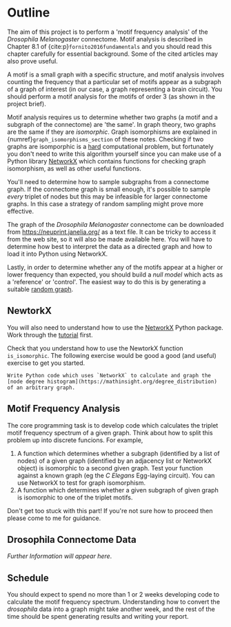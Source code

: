 # Outline

The aim of this project is to perform a 'motif frequency analysis' of the *Drosophila Melanogaster* connectome. Motif analysis is described in Chapter 8.1 of {cite:p}`fornito2016fundamentals` and you should read this chapter carefully for essential background. Some of the cited articles may also prove useful. 

A motif is a small graph with a specific structure, and motif analysis involves counting the frequency that a particular set of motifs appear as a subgraph of a graph of interest (in our case, a graph representing a brain circuit). You should perform a motif analysis for the motifs of order 3 (as shown in the project brief).

Motif analysis requires us to determine whether two graphs (a motif and a subgraph of the connectome) are 'the same'. In graph theory, two graphs are the same if they are *isomorphic*. Graph isomorphisms are explained in {numref}`graph_isomorphisms_section` of these notes. Checking if two graphs are isomporphic is a [hard](https://en.wikipedia.org/wiki/Graph_isomorphism_problem) computational problem, but fortunately you don't need to write this algorithm yourself since you can make use of a Python library [NetworkX](https://networkx.org/) which contains functions for checking graph isomorphism, as well as other useful functions.

You'll need to determine how to sample subgraphs from a connectome graph. If the connectome graph is small enough, it's possible to sample *every* triplet of nodes but this may be infeasible for larger connectome graphs. In this case a strategy of random sampling might prove more effective.

The graph of the *Drosophila Melanogaster* connectome can be downloaded from https://neuprint.janelia.org/ as a text file. It can be tricky to access it from the web site, so it will also be made available here. You will have to determine how best to interpret the data as a directed graph and how to load it into Python using NetworkX.

Lastly, in order to determine whether any of the motifs appear at a higher or lower frequency than expected, you should build a *null model* which acts as a 'reference' or 'control'. The easiest way to do this is by generating a suitable [random graph](https://en.wikipedia.org/wiki/Random_graph).

## NewtorkX

You will also need to understand how to use the [NetworkX](https://networkx.org/) Python package. Work through the [tutorial](https://networkx.org/documentation/stable/tutorial.html) first.

Check that you understand how to use the NewtorkX function `is_isomorphic`. The following exercise would be good a good (and useful) exercise to get you started.

```{exercise}
Write Python code which uses `NetworkX` to calculate and graph the [node degree histogram](https://mathinsight.org/degree_distribution) of an arbitrary graph.
```

## Motif Frequency Analysis

The core programming task is to develop code which calculates the triplet motif frequency spectrum of a given graph. Think about how to split this problem up into discrete funcions. For example,
1. A function which determines whether a subgraph (identified by a list of nodes) of a given graph (identified by an adjacency list or NetworkX object) is isomorphic to a second given graph. Test your function against a known graph (eg the *C Elegans* Egg-laying circuit). You can use NetworkX to test for graph isomorphism.
2. A function which determines whether a given subgraph of given graph is isomorphic to one of the triplet motifs.

Don't get too stuck with this part! If you're not sure how to proceed then please come to me for guidance.

## Drosophila Connectome Data

*Further Information will appear here*.

## Schedule

You should expect to spend no more than 1 or 2 weeks developing code to calculate the motif frequency spectrum. Understanding how to convert the *drosophila* data into a graph might take another week, and the rest of the time should be spent generating results and writing your report.
